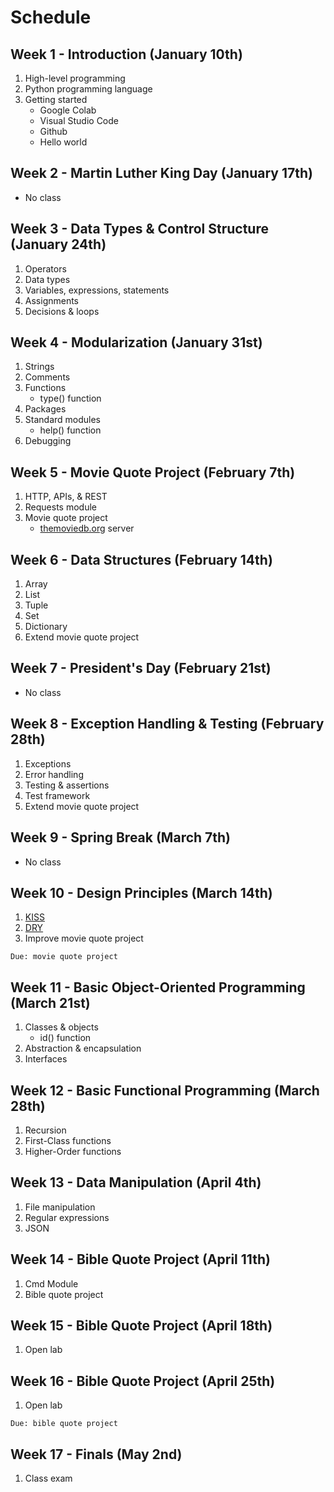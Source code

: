# Schedule

## Week 1 - Introduction (January 10th)
1. High-level programming
2. Python programming language
3. Getting started
   * Google Colab
   * Visual Studio Code
   * Github
   * Hello world

## Week 2 - Martin Luther King Day (January 17th)
- No class

## Week 3 - Data Types & Control Structure (January 24th)
1. Operators
2. Data types
3. Variables, expressions, statements
4. Assignments
5. Decisions & loops

## Week 4 - Modularization  (January 31st)
1. Strings
2. Comments
3. Functions
   - type() function
4. Packages
5. Standard modules
   - help() function
6. Debugging

## Week 5 - Movie Quote Project (February 7th)
1. HTTP, APIs, & REST
2. Requests module
3. Movie quote project
   - [themoviedb.org](themoviedb.org) server

## Week 6 - Data Structures (February 14th)
1. Array
2. List
3. Tuple
4. Set
5. Dictionary
6. Extend movie quote project

## Week 7 - President's Day (February 21st)
- No class

## Week 8 - Exception Handling & Testing (February 28th)
1. Exceptions
2. Error handling
3. Testing & assertions
4. Test framework
5. Extend movie quote project

## Week 9 - Spring Break (March 7th)
- No class

## Week 10 - Design Principles (March 14th)
1. [KISS](https://dzone.com/articles/software-design-principles-dry-and-kiss)
2. [DRY](https://dzone.com/articles/software-design-principles-dry-and-kiss)
4. Improve movie quote project

`Due: movie quote project`

## Week 11 - Basic Object-Oriented Programming (March 21st)
1. Classes & objects
   - id() function
2. Abstraction & encapsulation
3. Interfaces

## Week 12 - Basic Functional Programming (March 28th)
1. Recursion
2. First-Class functions
3. Higher-Order functions

## Week 13 - Data Manipulation (April 4th)
1. File manipulation
2. Regular expressions
3. JSON

## Week 14 - Bible Quote Project (April 11th)
1. Cmd Module
2. Bible quote project

## Week 15 - Bible Quote Project (April 18th)
1. Open lab

## Week 16 - Bible Quote Project (April 25th)
1. Open lab

`Due: bible quote project`

## Week 17 - Finals (May 2nd)
1. Class exam
